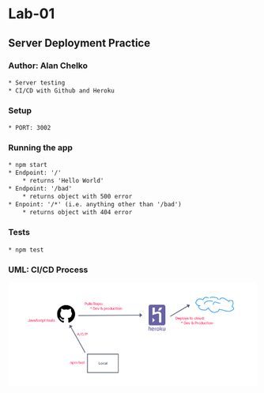 # Lab-01

## Server Deployment Practice

### Author: Alan Chelko

    * Server testing
    * CI/CD with Github and Heroku

### Setup
    * PORT: 3002

### Running the app
    * npm start
    * Endpoint: '/'
        * returns 'Hello World'
    * Endpoint: '/bad'
        * returns object with 500 error
    * Enpoint: '/*' (i.e. anything other than '/bad')
        * returns object with 404 error

### Tests
    * npm test


### UML: CI/CD Process

![CI-CD Process](images/server-deployment-practice.png)
